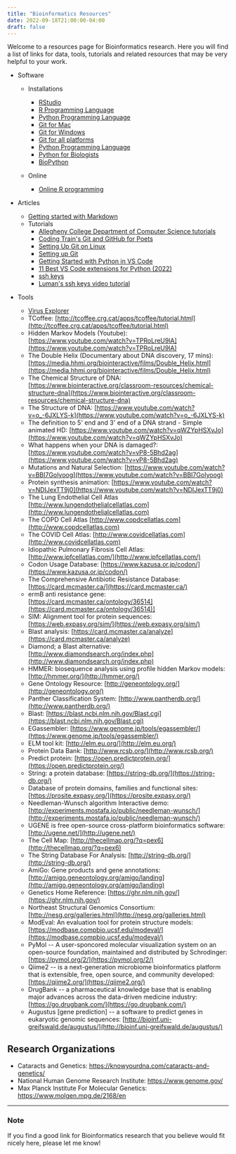 ```yaml
---
title: "Bioinformatics Resources"
date: 2022-09-18T21:00:00-04:00
draft: false
---
```


Welcome to a resources page for Bioinformatics research. Here you will find a list of links for data, tools, tutorials and related resources that may be very helpful to your work.

* Software

  + Installations

    - [RStudio](https://posit.co/)
    - [R Programming Language](https://cran.rstudio.com/)
    - [Python Programming Language](https://www.python.org/downloads/)
    - [Git for Mac](https://mac.github.com/)
    - [Git for Windows](https://windows.github.com/)
    - [Git for all platforms](https://git-scm.com/)
    - [Python Programming Language](https://www.python.org/downloads/)
    - [Python for Biologists](https://www.pythonforbiologists.org/)
    - [BioPython](http://biopython.org/DIST/docs/tutorial/Tutorial.html)

  + Online

    - [Online R programming](https://www.jdoodle.com/execute-r-online/)

* Articles
    - [Getting started with Markdown](https://www.markdownguide.org/getting-started/)

  + Tutorials
    - [Allegheny College Department of Computer Science tutorials](https://www.youtube.com/playlist?list=PLsYZRXov75ZHSwWiCk0-jd1RcTuu_-zmD)
    - [Coding Train's Git and GitHub for Poets](https://www.youtube.com/playlist?list=PLRqwX-V7Uu6ZF9C0YMKuns9sLDzK6zoiV)
    - [Setting Up Git on Linux](https://www.digitalocean.com/community/tutorials/how-to-install-git-on-ubuntu-20-04)
    - [Setting up Git](https://swcarpentry.github.io/git-novice/02-setup/index.html)
    - [Getting Started with Python in VS Code](https://code.visualstudio.com/docs/python/python-tutorial)
    - [11 Best VS Code extensions for Python (2022)](https://towardsthecloud.com/best-vscode-extensions-python)
    - [ssh keys](https://www.ssh.com/ssh/keygen/)
    - [Luman's ssh keys video tutorial](https://www.youtube.com/watch?v=qEPjUGQFmzQ&list=PLsYZRXov75ZHSwWiCk0-jd1RcTuu_-zmD)

* Tools
  + [Virus Explorer](https://www.biointeractive.org/classroom-resources/virus-explorer)
  + TCoffee: [http://tcoffee.crg.cat/apps/tcoffee/tutorial.html](http://tcoffee.crg.cat/apps/tcoffee/tutorial.html)
  + Hidden Markov Models (Youtube): [https://www.youtube.com/watch?v=TPRoLreU9lA](https://www.youtube.com/watch?v=TPRoLreU9lA)
  + The Double Helix (Documentary about DNA discovery, 17 mins): [https://media.hhmi.org/biointeractive/films/Double_Helix.html](https://media.hhmi.org/biointeractive/films/Double_Helix.html)
  + The Chemical Structure of DNA: [https://www.biointeractive.org/classroom-resources/chemical-structure-dna](https://www.biointeractive.org/classroom-resources/chemical-structure-dna)
  + The Structure of DNA: [https://www.youtube.com/watch?v=o_-6JXLYS-k](https://www.youtube.com/watch?v=o_-6JXLYS-k)
  + The definition to 5' end and 3' end of a DNA strand - Simple animated HD: [https://www.youtube.com/watch?v=qWZYpHSXvJo](https://www.youtube.com/watch?v=qWZYpHSXvJo)
  + What happens when your DNA is damaged?: [https://www.youtube.com/watch?v=vP8-5Bhd2ag](https://www.youtube.com/watch?v=vP8-5Bhd2ag)
  + Mutations and Natural Selection: [https://www.youtube.com/watch?v=BBI7GoIyoog](https://www.youtube.com/watch?v=BBI7GoIyoog)
  + Protein synthesis animation: [https://www.youtube.com/watch?v=NDIJexTT9j0](https://www.youtube.com/watch?v=NDIJexTT9j0)
  + The Lung Endothelial Cell Atlas [http://www.lungendothelialcellatlas.com](http://www.lungendothelialcellatlas.com)
  + The COPD Cell Atlas [http://www.copdcellatlas.com](http://www.copdcellatlas.com)
  + The COVID Cell Atlas: [http://www.covidcellatlas.com](http://www.covidcellatlas.com)
  + Idiopathic Pulmonary Fibrosis Cell Atlas: [http://www.ipfcellatlas.com/](http://www.ipfcellatlas.com/)
  + Codon Usage Database: [https://www.kazusa.or.jp/codon/](https://www.kazusa.or.jp/codon/)
  + The Comprehensive Antibiotic Resistance Database: [https://card.mcmaster.ca/](https://card.mcmaster.ca/)
  + ermB anti resistance gene: [https://card.mcmaster.ca/ontology/36514](https://card.mcmaster.ca/ontology/36514)]
  + SIM: Alignment tool for protein sequences: [https://web.expasy.org/sim/](https://web.expasy.org/sim/)
  + Blast analysis: [https://card.mcmaster.ca/analyze](https://card.mcmaster.ca/analyze)
  + Diamond; a Blast alternative: [http://www.diamondsearch.org/index.php](http://www.diamondsearch.org/index.php)
  + HMMER: biosequence analysis using profile hidden Markov models: [http://hmmer.org/](http://hmmer.org/)
  + Gene Ontology Resource: [http://geneontology.org/](http://geneontology.org/)
  + Panther Classification System: [http://www.pantherdb.org/](http://www.pantherdb.org/)
  + Blast: [https://blast.ncbi.nlm.nih.gov/Blast.cgi](https://blast.ncbi.nlm.nih.gov/Blast.cgi)
  + EGassembler: [https://www.genome.jp/tools/egassembler/](https://www.genome.jp/tools/egassembler/)
  + ELM tool kit: [http://elm.eu.org/](http://elm.eu.org/)
  + Protein Data Bank: [http://www.rcsb.org/](http://www.rcsb.org/)
  + Predict protein: [https://open.predictprotein.org/](https://open.predictprotein.org/)
  + String: a protein database: [https://string-db.org/](https://string-db.org/)
  + Database of protein domains, families and functional sites: [https://prosite.expasy.org/](https://prosite.expasy.org/)
  + Needleman-Wunsch algorithm Interactive demo: [http://experiments.mostafa.io/public/needleman-wunsch/](http://experiments.mostafa.io/public/needleman-wunsch/)
  + UGENE is free open-source cross-platform bioinformatics software: [http://ugene.net/](http://ugene.net/)
  + The Cell Map: [http://thecellmap.org/?q=pex6](http://thecellmap.org/?q=pex6)
  + The String Database For Analysis: [http://string-db.org/](http://string-db.org/)
  + AmiGo: Gene products and gene annotations: [http://amigo.geneontology.org/amigo/landing](http://amigo.geneontology.org/amigo/landing)
  + Genetics Home Reference: [https://ghr.nlm.nih.gov/](https://ghr.nlm.nih.gov/)
  + Northeast Structural Genomics Consortium: [http://nesg.org/galleries.html](http://nesg.org/galleries.html)
  + ModEval: An evaluation tool for protein structure models: [https://modbase.compbio.ucsf.edu/modeval/](https://modbase.compbio.ucsf.edu/modeval/)
  + PyMol -- A user-sponcored molecular visualization system on an open-source foundation, maintained and distributed by Schrodinger: [https://pymol.org/2/](https://pymol.org/2/)
  + Qiime2 -- is a next-generation microbiome bioinformatics platform that is extensible, free, open source, and community developed: [https://qiime2.org/](https://qiime2.org/)
  + DrugBank -- a pharmaceutical knowledge base that is enabling major advances across the data-driven medicine industry: [https://go.drugbank.com/](https://go.drugbank.com/)
  + Augustus [gene prediction] -- a software to predict genes in eukaryotic genomic sequences: [http://bioinf.uni-greifswald.de/augustus/](http://bioinf.uni-greifswald.de/augustus/)

## Research Organizations

* Cataracts and Genetics: https://knowyourdna.com/cataracts-and-genetics/
* National Human Genome Research Institute: https://www.genome.gov/
* Max Planck Institute For Molecular Genetics: https://www.molgen.mpg.de/2168/en

---
 ### Note
 If you find a good link for Bioinformatics research that you believe would fit nicely here, please let me know!
